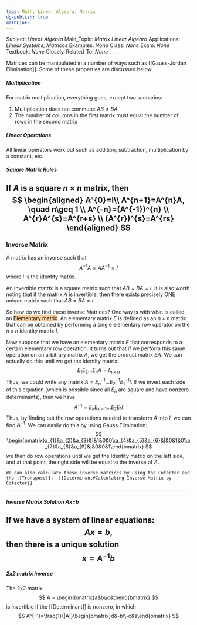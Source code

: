 ```yaml
---
tags: Math, Linear_Algebra, Matrix
dg-publish: true
mathLink: 
---
```

Subject: _Linear Algebra_
Main\_Topic: _Matrix Linear Algebra_
Applications: _Linear Systems, Matrices_
Examples: _None_
Class: _None_
Exam: _None_
Textbook: _None_
Closely\_Related\_To: _None_
_
_

Matrices can be manipulated in a number of ways such as [[Gauss-Jordan Elimination]]. Some of these properties are discussed below.

##### Multiplication
For matrix multiplication, everything goes, except two scenarios: 
1. Multiplication does not commute: $AB \neq BA$ 
2. The number of columns in the first matrix must equal the number of rows in the second matrix


##### Linear Operations
All linear operators work out such as addition, subtraction, multiplication by a constant, etc. 


##### Square Matrix Rules
If $A$ is a square $n\times n$ matrix, then
$$
\begin{aligned}
A^{0}=I\\
A^{n+1}=A^{n}A, \quad n\geq 1 \\
A^{-n}=(A^{-1})^{n} \\
A^{r}A^{s}=A^{r+s} \\
(A^{r})^{s}=A^{rs}
\end{aligned}
$$
---
### Inverse Matrix
A matrix has an inverse such that 
$$
A^{-1}A=AA^{-1}=I
$$
where $I$ is the identity matrix. 

An invertible matrix is a square matrix such that $AB=BA=I$. It is also worth noting that if the matrix $A$ is invertible, then there exists precisely ONE unique matrix such that $AB=BA=I$. 

So how do we find these inverse Matrices? One way is with what is called an <mark style="background: #FFB86CA6;">Elementary matrix</mark>. An elementary matrix $E$ is defined as an $n\times n$ matrix that can be obtained by performing a single elementary row operator on the $n\times n$ identity matrix $I$. 

Now suppose that we have an elementary matrix $E$ that corresponds to a certain elementary row operation. It turns out that if we perform this same operation on an arbitrary matrix $A$, we get the product matrix $EA$. We can actually do this until we get the identity matrix:
$$
E_{1}E_{2}\ldots E_{n}A = I_{n\times n}
$$
Thus, we could write any matrix $A=E_{n}^{-1}\ldots E_{2}^{-1}E_{1}^{-1} I$. If we invert each side of this equation (which is possible since all $E_{n}$ are square and have nonzero determinants), then we have 
$$
A^{-1}=E_{k}E_{k-1}\ldots E_{2} E_{1}I
$$
Thus, by finding out the row operations needed to transform $A$ into $I$, we can find $A^{-1}$. We can easily do this by using Gauss Elimination:
$$
\begin{bmatrix}a_{1}&a_{2}&a_{3}&|&1&0&0\\a_{4}&a_{5}&a_{6}&|&0&1&0\\a_{7}&a_{8}&a_{9}&|&0&0&1\end{bmatrix}
$$
we then do row operations until we get the Identity matrix on the left side, and at that point, the right side will be equal to the inverse of $A$. 

```ad-tip
We can also calculate these inverse matrices by using the Cofactor and the [[Transpose]]:  [[Determinant#Calculating Inverse Matrix by Cofactor]]
```

---
##### Inverse Matrix Solution Ax=b
If we have a system of linear equations:
$$
Ax=b,
$$
then there is a unique solution 
$$
x=A^{-1}b
$$
---
##### 2x2 matrix inverse
The 2x2 matrix 
$$
A = \begin{bmatrix}a&b\\c&d\end{bmatrix}
$$
is invertible if the [[Determinant]] is nonzero, in which
$$
A^{-1}=\frac{1}{|A|}\begin{bmatrix}d&-b\\-c&a\end{bmatrix}
$$
